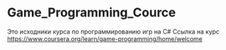 # Game_Programming_Cource
Это исходники курса по программированию игр на C#
Ссылка на курс
https://www.coursera.org/learn/game-programming/home/welcome
